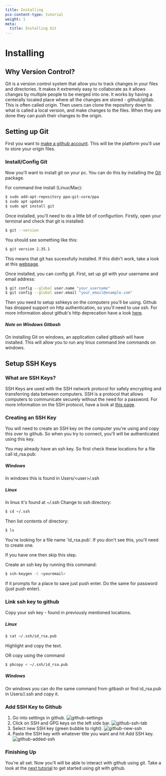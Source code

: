 ```yaml
---
title: Installing
pcx-content-type: tutorial
weight: 1
meta:
  title: Installing Git
---
```


# Installing

## Why Version Control?

Git is a version control system that allow you to track changes in your files and directories. It makes it extremely easy to collaborate as it allows changes by multiple people to be merged into one. It works by having a centerally located place where all the changes are stored - github/gitlab. This is often called origin. Then users can clone the repository down to what is called a local version, and make changes to the files. When they are done they can push their changes to the origin.

## Setting up Git

First you want to [make a github account](https://github.com/signup). This will be the platform you'll use to store your origin files.

### Install/Config Git

Now you'll want to install git on your pc. You can do this by installing the [Git](https://git-scm.com/downloads) package.

For command line install (Linux/Mac):

```sh
$ sudo add-apt-repository ppa:git-core/ppa
$ sudo apt update
$ sudo apt install git
```

Once installed, you'll need to do a little bit of configurtion. Firstly, open your terminal and check that git is installed:

```sh
$ git --version
```

You should see something like this:

```sh
$ git version 2.35.1
```

This means that git has sucessfully installed. If this didn't work, take a look at this [webpage](https://github.com/git-guides/install-git).

Once installed, you can config git. First, set up git with your username and email address:

```sh
$ git config --global user.name "your_username"
$ git config --global user.email "your_email@example.com"
```

Then you need to setup sshkeys on the computers you'll be using. Github has dropped support on http authentication, so you'll need to use ssh. For more information about github's http deprecation have a look [here](https://magecomp.com/blog/generate-personal-access-token-github/).

##### Note on Windows Gitbash

On installing Git on windows, an application called gitbash will have installed. This will allow you to run any linux command line commands on windows.

## Setup SSH Keys

### What are SSH Keys?

SSH Keys are used with the SSH network protocol for safely encrypting and transferring data between computers. SSH is a protocol that allows computers to communicate securely without the need for a password. For more information on the SSH protocol, have a look at [this page](https://www.ssh.com/ssh/).

### Creating an SSH Key

You will need to create an SSH key on the computer you're using and copy this over to github. So when you try to connect, you'll will be authenticated using this key.

You may already have an ssh key. So first check these locations for a file call id_rsa.pub:

##### Windows

In windows this is found in Users/\<user\>/.ssh

##### Linux

In linux it's found at ~/.ssh
Change to ssh directory:

```sh
$ cd ~/.ssh
```

Then list contents of directory:

```sh
$ ls
```

You're looking for a file name 'id_rsa.pub'. If you don't see this, you'll need to create one.

If you have one then skip this step.

Create an ssh key by running this command:

```sh
$ ssh-keygen -C <youremail>
```

If it prompts for a place to save just push enter.
Do the same for password (just push enter).

### Link ssh key to github

Copy your ssh key - found in previously mentioned locations.

##### Linux

```sh
$ cat ~/.ssh/id_rsa.pub
```

Highlight and copy the text.

OR copy using the command

```sh
$ pbcopy < ~/.ssh/id_rsa.pub
```

##### Windows

On windows you can do the same command from gitbash or find id_rsa.pub in Users/<user>/.ssh and copy it.

### Add SSH Key to Github

1. Go into settings in github.
![github-settings](../media/github-settings.png)
2. Click on SSH and GPG keys on the left side bar.
![github-ssh-tab](../media/github-ssh-tab.png)
3. Select new SSH key (green bubble to right).
![github-new-ssh](../media/github-new-ssh.png)
4. Paste the SSH key with whatever title you want and hit Add SSH key.
![github-added-ssh](../media/github-added-ssh.png)

### Finishing Up

You're all set. Now you'll will be able to interact with github using git. Take a look at the [next tutorial](../your-first-repository) to get started using git with github.
